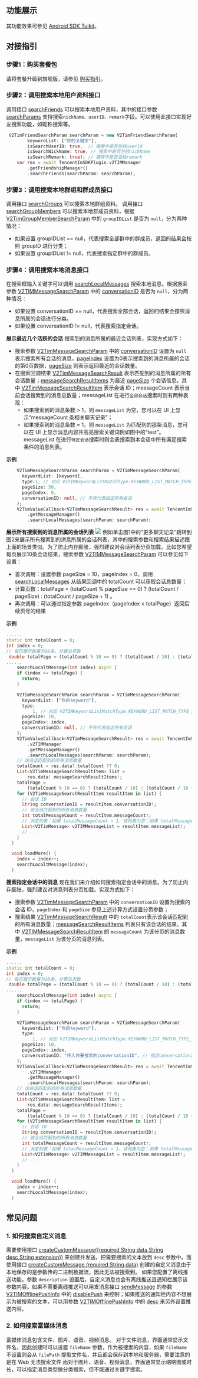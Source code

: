 ## 功能展示
其功能效果可参见 [Android SDK Tuikit](https://cloud.tencent.com/document/product/269/56936)。

## 对接指引
### 步骤1：购买套餐包
请将套餐升级到旗舰版，请参见  [购买指引](https://cloud.tencent.com/document/product/269/32458)。

### 步骤2：调用搜索本地用户资料接口
调用接口 [searchFriends](https://pub.dev/documentation/tencent_im_sdk_plugin/latest/manager_v2_tim_friendship_manager/V2TIMFriendshipManager/searchFriends.html) 可以搜索本地用户资料，其中的接口参数 [searchParams](https://pub.dev/documentation/tencent_im_sdk_plugin_platform_interface/latest/models_v2_tim_friend_search_param/V2TimFriendSearchParam-class.html) 支持搜索`nickName、userID、remark`字段。可以使用此接口实现好友搜索功能，如昵称搜索等。

```dart
 V2TimFriendSearchParam searchParam = new V2TimFriendSearchParam(
        keywordList: ["你的关键字"],
        isSearchUserID: true,  // 搜索中是否包括userId
        isSearchNickName: true, // 搜索中是否包括nickName
        isSearchRemark: true); // 搜索中是否包括remark
    var res = await TencentImSDKPlugin.v2TIMManager
        .getFriendshipManager()
        .searchFriends(searchParam: searchParam);
```

### 步骤3：调用搜索本地群组和群成员接口

调用接口 [searchGroups](https://pub.dev/documentation/tencent_im_sdk_plugin/latest/manager_v2_tim_group_manager/V2TIMGroupManager/searchGroups.html) 可以搜索本地群组资料。
调用接口 [searchGroupMembers](https://pub.dev/documentation/tencent_im_sdk_plugin/latest/manager_v2_tim_group_manager/V2TIMGroupManager/searchGroupMembers.html) 可以搜索本地群成员资料，根据 [V2TimGroupMemberSearchParam](https://pub.dev/documentation/tencent_im_sdk_plugin_platform_interface/latest/models_v2_tim_group_member_search_param/V2TimGroupMemberSearchParam-class.html) 中的 `groupIDList` 是否为 `null`，分为两种情况：
- 如果设置 groupIDList == null，代表搜索全部群中的群成员，返回的结果会按照 groupID 进行分类；
- 如果设置 groupIDList != null，代表搜索指定群中的群成员。


### 步骤4：调用搜索本地消息接口
在搜索框输入关键字可以调用 [searchLocalMessages](https://pub.dev/documentation/tencent_im_sdk_plugin/latest/manager_v2_tim_message_manager/V2TIMMessageManager/searchLocalMessages.html) 搜索本地消息。根据搜索参数 [V2TIMMessageSearchParam](https://pub.dev/documentation/tencent_im_sdk_plugin_platform_interface/latest/models_v2_tim_message_search_param/V2TimMessageSearchParam-class.html) 中的 [conversationID](https://pub.dev/documentation/tencent_im_sdk_plugin_platform_interface/latest/models_v2_tim_message_search_param/V2TimMessageSearchParam/conversationID.html) 是否为 `null`，分为两种情况：
- 如果设置 conversationID == null，代表搜索全部会话，返回的结果会按照消息所属的会话进行分类。
- 如果设置 conversationID != null，代表搜索指定会话。   

**展示最近几个活跃的会话**
搜索到的消息所属的最近会话列表，实现方式如下：
- 搜索参数 [V2TimMessageSearchParam](https://pub.dev/documentation/tencent_im_sdk_plugin_platform_interface/latest/models_v2_tim_message_search_param/V2TimMessageSearchParam-class.html) 中的 [conversationID](https://pub.dev/documentation/tencent_im_sdk_plugin_platform_interface/latest/models_v2_tim_message_search_param/V2TimMessageSearchParam/conversationID.html) 设置为 `null` 表示搜索所有会话的消息，[pageIndex](https://pub.dev/documentation/tencent_im_sdk_plugin_platform_interface/latest/models_v2_tim_message_search_param/V2TimMessageSearchParam/pageIndex.html) 设置为0表示搜索到的消息所属的会话的第0页数据，[pageSize](https://pub.dev/documentation/tencent_im_sdk_plugin_platform_interface/latest/models_v2_tim_message_search_param/V2TimMessageSearchParam/pageSize.html) 则表示返回最近的会话数量。
- 在搜索回调结果 [V2TimMessageSearchResult](https://pub.dev/documentation/tencent_im_sdk_plugin_platform_interface/latest/models_v2_tim_message_search_result/V2TimMessageSearchResult-class.html) 表示匹配到的消息所属的所有会话数量；[messageSearchResultItems](https://pub.dev/documentation/tencent_im_sdk_plugin_platform_interface/latest/models_v2_tim_message_search_result/V2TimMessageSearchResult/messageSearchResultItems.html) 为最近 [pageSize](ttps://pub.dev/documentation/tencent_im_sdk_plugin_platform_interface/latest/models_v2_tim_message_search_param/V2TimMessageSearchParam/pageSize.html) 个会话信息。其中 [V2TimMessageSearchResultItem](https://pub.dev/documentation/tencent_im_sdk_plugin_platform_interface/latest/models_v2_tim_message_search_result_item/V2TimMessageSearchResultItem-class.html) 表示会话 ID；messageCount 表示当前会话搜索到的消息总数量；messageList 在进行`全部会话`搜索时则有两种表现：
	- 如果搜索到的消息条数 > 1，则 `messageList` 为空，您可以在 UI 上显示“messageCount 条相关聊天记录”；
	- 如果搜索到的消息条数 = 1，则 `messageList` 为匹配到的那条消息，您可以在 UI 上显示消息内容并高亮搜索关键词例如图中的“test”。
messageList 在进行`特定会话`搜索时则会表搜索到本会话中所有满足搜索条件的消息列表。

**示例**

```dart
    V2TimMessageSearchParam searchParam = V2TimMessageSearchParam(
      keywordList: [keyword],
      type:1, // 对应 V2TIMKeywordListMatchType.KEYWORD_LIST_MATCH_TYPE_AND sdk层处理  代表 或 与关系
      pageSize: 50, 
      pageIndex: 0, 
      conversationID: null, // 不传代表指定所有会话
    );
    V2TimValueCallback<V2TimMessageSearchResult> res = await TencentImSDKPlugin.v2TIMManager
        .getMessageManager()
        .searchLocalMessages(searchParam: searchParam);
```

**展示所有搜索到的消息所属的会话列表**
![](https://qcloudimg.tencent-cloud.cn/raw/9329201c0ce22f251c31930b53472102.png)
例如单击图1中的“更多聊天记录”跳转到图2来展示所有搜索到的消息所属的会话列表，其中的搜索参数和搜索结果描述跟上面的场景类似。为了防止内存膨胀，强烈建议对会话列表分页加载。比如您希望每页展示10条会话结果，搜索参数 [V2TIMMessageSearchParam](https://pub.dev/documentation/tencent_im_sdk_plugin_platform_interface/latest/models_v2_tim_message_search_param/V2TimMessageSearchParam-class.html) 可以参见如下设置：
- 首次调用：设置参数 pageSize = 10，pageIndex = 0，调用 [searchLocalMessages](https://pub.dev/documentation/tencent_im_sdk_plugin/latest/manager_v2_tim_message_manager/V2TIMMessageManager/searchLocalMessages.html) 从结果回调中的 totalCount 可以获取会话总数量；
- 计算页数：totalPage = (totalCount % pageSize == 0) ? (totalCount / pageSize) : (totalCount / pageSize + 1) 。
- 再次调用：可以通过指定参数 pageIndex（pageIndex < totalPage）返回后续页号的结果

  

**示例**

```dart
......
static int totalCount = 0;
int index = 0;
// 每页展示数量为10条，计算总页数
 double totalPage = (totalCount % 10 == 0) ? (totalCount / 10) : (totalCount / 10 + 1);
......
    searchLocaltMessage(int index) async {
    if (index >= totalPage) {
      return;
    }

    V2TimMessageSearchParam searchParam = V2TimMessageSearchParam(
      keywordList: ["你的keyword"],
      type:
          1, // 对应 V2TIMKeywordListMatchType.KEYWORD_LIST_MATCH_TYPE_AND sdk层处理  代表 或 与关系
      pageSize: 10,
      pageIndex: index,
      conversationID: null, // 不传代表指定所有会话
    );
    V2TimValueCallback<V2TimMessageSearchResult> res = await TencentImSDKPlugin
        .v2TIMManager
        .getMessageManager()
        .searchLocalMessages(searchParam: searchParam);
    // 该会话匹配到的所有消息数量
    totalCount = res.data?.totalCount ?? 0;
    List<V2TimMessageSearchResultItem> list =
        res.data!.messageSearchResultItems!;
    totalPage =
        (totalCount % 10 == 0) ? (totalCount / 10) : (totalCount / 10 + 1);
    for (V2TimMessageSearchResultItem resultItem in list) {
      // 会话 ID
      String conversationID = resultItem.conversationID!;
      // 该会话匹配到的所有消息数量
      int totalMessageCount = resultItem.messageCount!;
      // 消息列表：如果 totalMessageCount > 1，该列表为空；如果 totalMessageCount = 1，该列表元素为此消息
      List<V2TimMessage> v2TIMMessageList = resultItem.messageList!;
      // ...
    }
  }

  void loadMore() {
    index = index++;
    searchLocaltMessage(index);
  }

```

**搜索指定会话中的消息**
现在我们来介绍如何搜索指定会话中的消息。为了防止内存膨胀，强烈建议对消息列表分页加载。实现方式如下：
- 搜索参数 [V2TimMessageSearchParam](https://pub.dev/documentation/tencent_im_sdk_plugin_platform_interface/latest/models_v2_tim_message_search_param/V2TimMessageSearchParam-class.html) 中的 `conversationID` 设置为搜索的会话 ID，`pageIndex` 和 `pageSize` 参见上述计算方式设置分页参数；
- 搜索结果 [V2TimMessageSearchResult](https://pub.dev/documentation/tencent_im_sdk_plugin_platform_interface/latest/models_v2_tim_message_search_result/V2TimMessageSearchResult-class.html) 中的 `totalCount`表示该会话匹配到的所有消息数量；[messageSearchResultItems](https://pub.dev/documentation/tencent_im_sdk_plugin_platform_interface/latest/models_v2_tim_message_search_result/V2TimMessageSearchResult/messageSearchResultItems.html) 列表只有该会话的结果。其中 [V2TIMMessageSearchResultItem](https://pub.dev/documentation/tencent_im_sdk_plugin_platform_interface/latest/models_v2_tim_message_search_result_item/V2TimMessageSearchResultItem-class.html) 的 `messageCount` 为该分页的消息数量，`messageList` 为该分页的消息列表。

**示例**

```dart
......
static int totalCount = 0;
int index = 0;
// 每页展示数量为10条，计算总页数
 double totalPage = (totalCount % 10 == 0) ? (totalCount / 10) : (totalCount / 10 + 1);
......
    searchLocaltMessage(int index) async {
    if (index >= totalPage) {
      return;
    }

    V2TimMessageSearchParam searchParam = V2TimMessageSearchParam(
      keywordList: ["你的keyword"],
      type:
          1, // 对应 V2TIMKeywordListMatchType.KEYWORD_LIST_MATCH_TYPE_AND sdk层处理  代表 或 与关系
      pageSize: 10,
      pageIndex: index,
      conversationID: "传入你要搜索的conversationID", // 指定conversationID
    );
    V2TimValueCallback<V2TimMessageSearchResult> res = await TencentImSDKPlugin
        .v2TIMManager
        .getMessageManager()
        .searchLocalMessages(searchParam: searchParam);
    // 该会话匹配到的所有消息数量
    totalCount = res.data?.totalCount ?? 0;
    List<V2TimMessageSearchResultItem> list =
        res.data!.messageSearchResultItems!;
    totalPage =
        (totalCount % 10 == 0) ? (totalCount / 10) : (totalCount / 10 + 1);
    for (V2TimMessageSearchResultItem resultItem in list) {
      // 会话 ID
      String conversationID = resultItem.conversationID!;
      // 该会话匹配到的所有消息数量
      int totalMessageCount = resultItem.messageCount!;
      // 消息列表：如果 totalMessageCount > 1，该列表为空；如果 totalMessageCount = 1，该列表元素为此消息
      List<V2TimMessage> v2TIMMessageList = resultItem.messageList!;
      // ...
    }
  }

  void loadMore() {
    index = index++;
    searchLocaltMessage(index);
  }

```

## 常见问题
### 1. 如何搜索自定义消息
需要使用接口 [createCustomMessage({required String data,String desc,String extension})](https://pub.dev/documentation/tencent_im_sdk_plugin/latest/manager_v2_tim_message_manager/V2TIMMessageManager/createCustomMessage.html) 来创建并发送，把需要搜索的文本放到 `desc` 参数中。而使用接口 [createCustomMessage (required String data)](https://pub.dev/documentation/tencent_im_sdk_plugin/latest/manager_v2_tim_message_manager/V2TIMMessageManager/createCustomMessage.html) 创建的自定义消息由于本地保存的是参数传的二进制数据流，因此无法被搜索到。
如果您配置了离线推送功能，参数 `description` 设置后，自定义消息也会有离线推送且通知栏展示该参数内容。如果不需要离线推送可以用发消息接口 [sendMessage](https://pub.dev/documentation/tencent_im_sdk_plugin/latest/manager_v2_tim_message_manager/V2TIMMessageManager/sendMessage.html) 的参数 [V2TIMOfflinePushInfo](https://pub.dev/documentation/tencent_im_sdk_plugin_platform_interface/latest/models_v2_tim_offline_push_info/V2TimOfflinePushInfo-class.html) 中的 [disablePush](https://pub.dev/documentation/tencent_im_sdk_plugin_platform_interface/latest/models_v2_tim_offline_push_info/V2TimOfflinePushInfo/disablePush.html) 来控制；如果推送的通知栏内容不想展示为被搜索的文本，可以用参数  [V2TIMOfflinePushInfo](https://pub.dev/documentation/tencent_im_sdk_plugin_platform_interface/latest/models_v2_tim_offline_push_info/V2TimOfflinePushInfo-class.html) 中的 [desc](https://pub.dev/documentation/tencent_im_sdk_plugin_platform_interface/latest/models_v2_tim_offline_push_info/V2TimOfflinePushInfo/desc.html) 来另外设置推送内容。

### 2. 如何搜索富媒体消息
富媒体消息包含文件、图片、语音、视频消息。
对于文件消息，界面通常显示文件名，因此创建时可以设置 `fileName` 参数，作为被搜索的内容，如果 `fileName` 不设置则会从 `filePath` 提取文件名，并且都会保存到本地和服务器，需要注意的是在 Web 无法搜索文件
而对于图片、语音、视频消息，界面通常显示缩略图或时长，可以指定消息类型做分类搜索，但不能通过关键字搜索。
